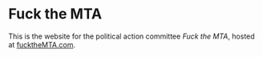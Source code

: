 # Fuck the MTA

This is the website for the political action committee *Fuck the MTA*, hosted at [fucktheMTA.com](http://www.fuckthemta.com/).
